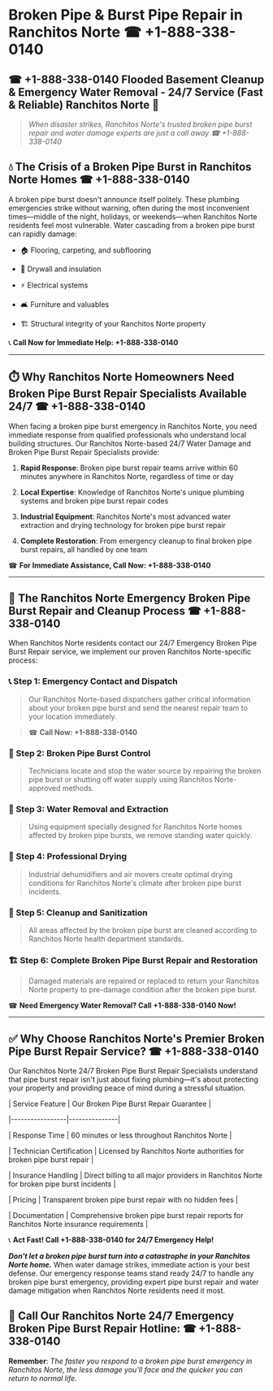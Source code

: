 # Broken Pipe & Burst Pipe Repair in Ranchitos Norte ☎ +1-888-338-0140  
## ☎ +1-888-338-0140 Flooded Basement Cleanup & Emergency Water Removal - 24/7 Service (Fast & Reliable) Ranchitos Norte 🚨  

> *When disaster strikes, Ranchitos Norte's trusted broken pipe burst repair and water damage experts are just a call away ☎ +1-888-338-0140*  

## 💧 The Crisis of a Broken Pipe Burst in Ranchitos Norte Homes ☎ +1-888-338-0140  

A broken pipe burst doesn't announce itself politely. These plumbing emergencies strike without warning, often during the most inconvenient times—middle of the night, holidays, or weekends—when Ranchitos Norte residents feel most vulnerable. Water cascading from a broken pipe burst can rapidly damage:  

* 🏠 Flooring, carpeting, and subflooring  
* 🧱 Drywall and insulation  
* ⚡ Electrical systems  
* 🛋️ Furniture and valuables  
* 🏗️ Structural integrity of your Ranchitos Norte property  

📞 **Call Now for Immediate Help: +1-888-338-0140**  

---  

## ⏱️ Why Ranchitos Norte Homeowners Need Broken Pipe Burst Repair Specialists Available 24/7 ☎ +1-888-338-0140  

When facing a broken pipe burst emergency in Ranchitos Norte, you need immediate response from qualified professionals who understand local building structures. Our Ranchitos Norte-based 24/7 Water Damage and Broken Pipe Burst Repair Specialists provide:  

1. **Rapid Response**: Broken pipe burst repair teams arrive within 60 minutes anywhere in Ranchitos Norte, regardless of time or day  
2. **Local Expertise**: Knowledge of Ranchitos Norte's unique plumbing systems and broken pipe burst repair codes  
3. **Industrial Equipment**: Ranchitos Norte's most advanced water extraction and drying technology for broken pipe burst repair  
4. **Complete Restoration**: From emergency cleanup to final broken pipe burst repairs, all handled by one team  

☎ **For Immediate Assistance, Call Now: +1-888-338-0140**  

---  

## 🔧 The Ranchitos Norte Emergency Broken Pipe Burst Repair and Cleanup Process ☎ +1-888-338-0140  

When Ranchitos Norte residents contact our 24/7 Emergency Broken Pipe Burst Repair service, we implement our proven Ranchitos Norte-specific process:  

### 📞 Step 1: Emergency Contact and Dispatch  
> Our Ranchitos Norte-based dispatchers gather critical information about your broken pipe burst and send the nearest repair team to your location immediately.  
> ☎ **Call Now: +1-888-338-0140**  

### 🚿 Step 2: Broken Pipe Burst Control  
> Technicians locate and stop the water source by repairing the broken pipe burst or shutting off water supply using Ranchitos Norte-approved methods.  

### 🌊 Step 3: Water Removal and Extraction  
> Using equipment specially designed for Ranchitos Norte homes affected by broken pipe bursts, we remove standing water quickly.  

### 💨 Step 4: Professional Drying  
> Industrial dehumidifiers and air movers create optimal drying conditions for Ranchitos Norte's climate after broken pipe burst incidents.  

### 🧼 Step 5: Cleanup and Sanitization  
> All areas affected by the broken pipe burst are cleaned according to Ranchitos Norte health department standards.  

### 🏗️ Step 6: Complete Broken Pipe Burst Repair and Restoration  
> Damaged materials are repaired or replaced to return your Ranchitos Norte property to pre-damage condition after the broken pipe burst.  

☎ **Need Emergency Water Removal? Call +1-888-338-0140 Now!**  

---  

## ✅ Why Choose Ranchitos Norte's Premier Broken Pipe Burst Repair Service? ☎ +1-888-338-0140  

Our Ranchitos Norte 24/7 Broken Pipe Burst Repair Specialists understand that pipe burst repair isn't just about fixing plumbing—it's about protecting your property and providing peace of mind during a stressful situation.  

| Service Feature | Our Broken Pipe Burst Repair Guarantee |  
|-----------------|---------------|  
| Response Time | 60 minutes or less throughout Ranchitos Norte |  
| Technician Certification | Licensed by Ranchitos Norte authorities for broken pipe burst repair |  
| Insurance Handling | Direct billing to all major providers in Ranchitos Norte for broken pipe burst incidents |  
| Pricing | Transparent broken pipe burst repair with no hidden fees |  
| Documentation | Comprehensive broken pipe burst repair reports for Ranchitos Norte insurance requirements |  

📞 **Act Fast! Call +1-888-338-0140 for 24/7 Emergency Help!**  

***Don't let a broken pipe burst turn into a catastrophe in your Ranchitos Norte home.*** When water damage strikes, immediate action is your best defense. Our emergency response teams stand ready 24/7 to handle any broken pipe burst emergency, providing expert pipe burst repair and water damage mitigation when Ranchitos Norte residents need it most.  

## 📱 Call Our Ranchitos Norte 24/7 Emergency Broken Pipe Burst Repair Hotline: ☎ +1-888-338-0140  

**Remember**: *The faster you respond to a broken pipe burst emergency in Ranchitos Norte, the less damage you'll face and the quicker you can return to normal life.*